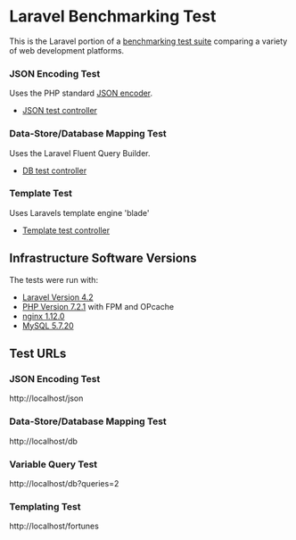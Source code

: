 # Laravel Benchmarking Test

This is the Laravel portion of a [benchmarking test suite](../) comparing a variety of web development platforms.

### JSON Encoding Test
Uses the PHP standard [JSON encoder](http://www.php.net/manual/en/function.json-encode.php).

* [JSON test controller](application/routes.php)


### Data-Store/Database Mapping Test
Uses the Laravel Fluent Query Builder.

* [DB test controller](application/routes.php)

### Template Test
Uses Laravels template engine 'blade'

* [Template test controller](application/controllers/Bench.php)


## Infrastructure Software Versions
The tests were run with:

* [Laravel Version 4.2](http://laravel.com/)
* [PHP Version 7.2.1](http://www.php.net/) with FPM and OPcache
* [nginx 1.12.0](http://nginx.org/)
* [MySQL 5.7.20](https://dev.mysql.com/)

## Test URLs
### JSON Encoding Test

http://localhost/json

### Data-Store/Database Mapping Test

http://localhost/db

### Variable Query Test
    
http://localhost/db?queries=2

### Templating Test

http://localhost/fortunes
